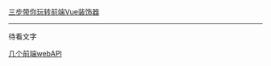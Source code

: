 [三步带你玩转前端Vue装饰器](https://segmentfault.com/a/1190000040893884)

---

待看文字

[](https://segmentfault.com/a/1190000038876394)
[](https://segmentfault.com/a/1190000023062765)
[几个前端webAPI](https://segmentfault.com/a/1190000020216026)